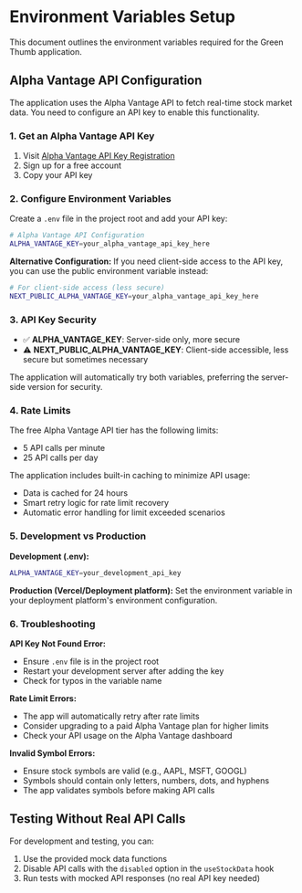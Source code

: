 # Environment Variables Setup

This document outlines the environment variables required for the Green Thumb application.

## Alpha Vantage API Configuration

The application uses the Alpha Vantage API to fetch real-time stock market data. You need to configure an API key to enable this functionality.

### 1. Get an Alpha Vantage API Key

1. Visit [Alpha Vantage API Key Registration](https://www.alphavantage.co/support/#api-key)
2. Sign up for a free account
3. Copy your API key

### 2. Configure Environment Variables

Create a `.env` file in the project root and add your API key:

```bash
# Alpha Vantage API Configuration
ALPHA_VANTAGE_KEY=your_alpha_vantage_api_key_here
```

**Alternative Configuration:**
If you need client-side access to the API key, you can use the public environment variable instead:

```bash
# For client-side access (less secure)
NEXT_PUBLIC_ALPHA_VANTAGE_KEY=your_alpha_vantage_api_key_here
```

### 3. API Key Security

- ✅ **ALPHA_VANTAGE_KEY**: Server-side only, more secure
- ⚠️ **NEXT_PUBLIC_ALPHA_VANTAGE_KEY**: Client-side accessible, less secure but sometimes necessary

The application will automatically try both variables, preferring the server-side version for security.

### 4. Rate Limits

The free Alpha Vantage API tier has the following limits:
- 5 API calls per minute
- 25 API calls per day

The application includes built-in caching to minimize API usage:
- Data is cached for 24 hours
- Smart retry logic for rate limit recovery
- Automatic error handling for limit exceeded scenarios

### 5. Development vs Production

**Development (.env):**
```bash
ALPHA_VANTAGE_KEY=your_development_api_key
```

**Production (Vercel/Deployment platform):**
Set the environment variable in your deployment platform's environment configuration.

### 6. Troubleshooting

**API Key Not Found Error:**
- Ensure `.env` file is in the project root
- Restart your development server after adding the key
- Check for typos in the variable name

**Rate Limit Errors:**
- The app will automatically retry after rate limits
- Consider upgrading to a paid Alpha Vantage plan for higher limits
- Check your API usage on the Alpha Vantage dashboard

**Invalid Symbol Errors:**
- Ensure stock symbols are valid (e.g., AAPL, MSFT, GOOGL)
- Symbols should contain only letters, numbers, dots, and hyphens
- The app validates symbols before making API calls

## Testing Without Real API Calls

For development and testing, you can:
1. Use the provided mock data functions
2. Disable API calls with the `disabled` option in the `useStockData` hook
3. Run tests with mocked API responses (no real API key needed)